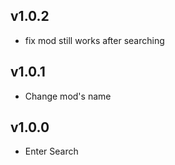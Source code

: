 ## v1.0.2

- fix mod still works after searching

## v1.0.1

- Change mod's name

## v1.0.0

- Enter Search

